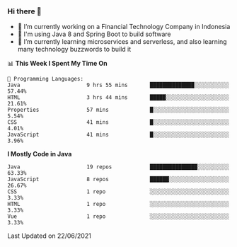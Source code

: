 ### Hi there 👋

<!--
**mazzama/mazzama** is a ✨ _special_ ✨ repository because its `README.md` (this file) appears on your GitHub profile.

Here are some ideas to get you started:

- 🔭 I’m currently working on ...
- 🌱 I’m currently learning ...
- 👯 I’m looking to collaborate on ...
- 🤔 I’m looking for help with ...
- 💬 Ask me about ...
- 📫 How to reach me: ...
- 😄 Pronouns: ...
- ⚡ Fun fact: ...
-->

- 🔭 I’m currently working on a Financial Technology Company in Indonesia
- :gun: I'm using Java 8 and Spring Boot to build software
- 🌱 I’m currently learning microservices and serverless, and also learning many technology buzzwords to build it

<!--START_SECTION:waka-->
📊 **This Week I Spent My Time On** 

```text
💬 Programming Languages: 
Java                     9 hrs 55 mins       ██████████████░░░░░░░░░░░   57.44% 
HTML                     3 hrs 44 mins       █████░░░░░░░░░░░░░░░░░░░░   21.61% 
Properties               57 mins             █░░░░░░░░░░░░░░░░░░░░░░░░   5.54% 
CSS                      41 mins             █░░░░░░░░░░░░░░░░░░░░░░░░   4.01% 
JavaScript               41 mins             █░░░░░░░░░░░░░░░░░░░░░░░░   3.96%

```

**I Mostly Code in Java** 

```text
Java                     19 repos            ███████████████░░░░░░░░░░   63.33% 
JavaScript               8 repos             ██████░░░░░░░░░░░░░░░░░░░   26.67% 
CSS                      1 repo              ░░░░░░░░░░░░░░░░░░░░░░░░░   3.33% 
HTML                     1 repo              ░░░░░░░░░░░░░░░░░░░░░░░░░   3.33% 
Vue                      1 repo              ░░░░░░░░░░░░░░░░░░░░░░░░░   3.33%

```



 Last Updated on 22/06/2021
<!--END_SECTION:waka-->